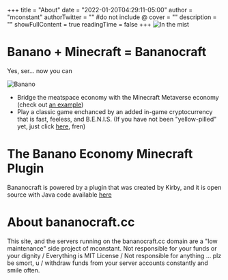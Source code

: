 +++
title = "About"
date = "2022-01-20T04:29:11-05:00"
author = "mconstant"
authorTwitter = "" #do not include @
cover = ""
description = ""
showFullContent = true
readingTime = false
+++
![In the mist](/bananocraftstrip.png)

# Banano + Minecraft = Bananocraft

Yes, ser... now you can

![Banano](/banano.png)
- Bridge the meatspace economy with the Minecraft Metaverse economy (check out [an example](https://www.youtube.com/watch?v=KR-cTu4XxLY))
- Play a classic game enchanced by an added in-game cryptocurrency that is fast, feeless, and B.E.N.I.S. (If you have not been "yellow-pilled" yet, just click [here](https://banano.cc/yellowpaper/), fren)

# The Banano Economy Minecraft Plugin
Bananocraft is powered by a plugin that was created by Kirby, and it is open source with Java code available [here](https://github.com/Kirby1997/BananoCraft)

# About bananocraft.cc
This site, and the servers running on the bananocraft.cc domain are a "low maintenance" side project of mconstant. Not responsible for your funds or your dignity / Everything is MIT License / Not responsible for anything ... plz be smort, u / withdraw funds from your server accounts constantly and smile often.